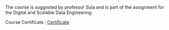 The course is suggested by professor Sula and is part of the assignment for the Digital and Scalable Data Engineering

Course Certificate : [Certificate](file:///C:/Users/singh/Downloads/CertificateOfCompletion_Data%20Science%20Foundations%20Data%20Engineering.pdf)
